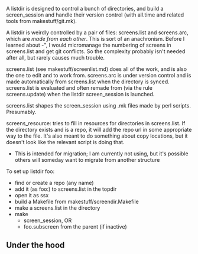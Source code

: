 A listdir is designed to control a bunch of directories, and build a screen_session and handle their version control (with all.time and related tools from makestuff/git.mk).

A listdir is weirdly controlled by a pair of files: screens.list and screens.arc, which are _made from each other_. This is sort of an anachronism. Before I learned about <screenkey>-", I would micromanage the numbering of screens in screens.list and get git conflicts. So the complexity probably isn't needed after all, but rarely causes much trouble.

screens.list (see makestuff/screenlist.md) does all of the work, and is also the one to edit and to work from. screens.arc is under version control and is made automatically from screens.list when the directory is synced. screens.list is evaluated and often remade from (via the rule screens.update) when the listdir screen_session is launched.

screens.list shapes the screen_session using .mk files made by perl scripts. Presumably.

screens_resource: tries to fill in resources for directories in screens.list. If the directory exists and is a repo, it will add the repo url in some appropriate way to the file. It's also meant to do something about copy locations, but it doesn't look like the relevant script is doing that.
* This is intended for migration; I am currently not using, but it's possible others will someday want to migrate from another structure

To set up listdir foo:
* find or create a repo (any name)
* add it (as foo:) to screens.list in the topdir
* open it as ssx
* build a Makefile from makestuff/screendir.Makefile
* make a screens.list in the directory
* make
	* screen_session, OR
	* foo.subscreen from the parent (if inactive)

## Under the hood



